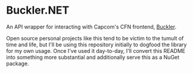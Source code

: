 # Buckler.NET

An API wrapper for interacting with Capcom's CFN frontend, [Buckler](https://www.streetfighter.com/6/buckler/).

Open source personal projects like this tend to be victim to the tumult of time and life, but I'll be using this repository initially to dogfood the library for my own usage. Once I've used it day-to-day, I'll convert this README into something more substantial and additionally serve this as a NuGet package.